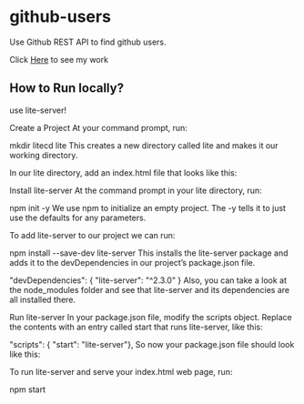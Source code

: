 # github-users
Use Github REST API to find github users.<br>
<p>Click <a href=''>Here</a> to see my work</p>

<h2>How to Run locally?</h2> use lite-server!<br>
<p>
Create a Project
At your command prompt, run:

mkdir litecd lite
This creates a new directory called lite and makes it our working directory.

In our lite directory, add an index.html file that looks like this:

Install lite-server
At the command prompt in your lite directory, run:

npm init -y
We use npm to initialize an empty project. The -y tells it to just use the defaults for any parameters.

To add lite-server to our project we can run:

npm install --save-dev lite-server
This installs the lite-server package and adds it to the devDependencies in our project’s package.json file.

"devDependencies": {    "lite-server": "^2.3.0"  }
Also, you can take a look at the node_modules folder and see that lite-server and its dependencies are all installed there.

Run lite-server
In your package.json file, modify the scripts object. Replace the contents with an entry called start that runs lite-server, like this:

"scripts": { "start": "lite-server"},
So now your package.json file should look like this:

To run lite-server and serve your index.html web page, run:

npm start
</p>
